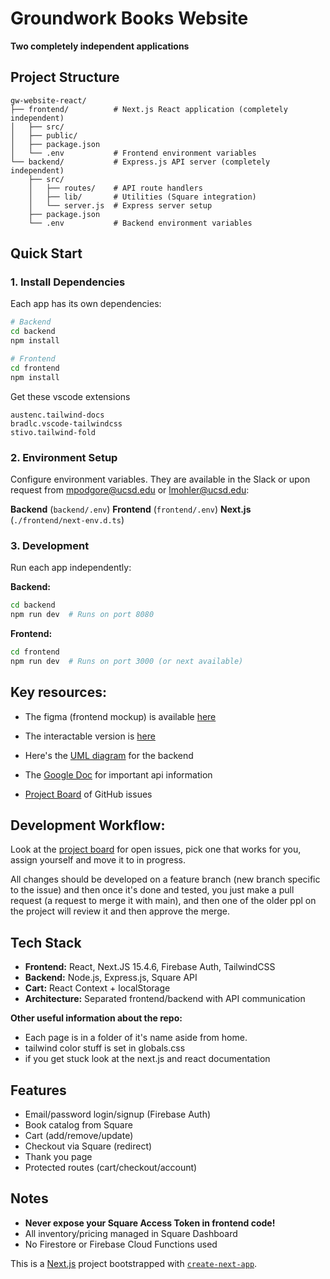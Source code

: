 # Groundwork Books Website

**Two completely independent applications**

## Project Structure

```
gw-website-react/
├── frontend/          # Next.js React application (completely independent)
│   ├── src/
│   ├── public/
│   ├── package.json
│   └── .env           # Frontend environment variables
└── backend/           # Express.js API server (completely independent)
    ├── src/
    │   ├── routes/    # API route handlers
    │   ├── lib/       # Utilities (Square integration)
    │   └── server.js  # Express server setup
    ├── package.json
    └── .env           # Backend environment variables
```

## Quick Start

### 1. Install Dependencies



Each app has its own dependencies:
```bash
# Backend
cd backend
npm install

# Frontend  
cd frontend
npm install
```
Get these vscode extensions

```
austenc.tailwind-docs
bradlc.vscode-tailwindcss
stivo.tailwind-fold
```
### 2. Environment Setup
Configure environment variables. They are available in the Slack or upon request from mpodgore@ucsd.edu or lmohler@ucsd.edu:

**Backend** (`backend/.env`)
**Frontend** (`frontend/.env`)
**Next.js** (`./frontend/next-env.d.ts`)

### 3. Development
Run each app independently:

**Backend:**
```bash
cd backend
npm run dev  # Runs on port 8080
```

**Frontend:**
```bash
cd frontend  
npm run dev  # Runs on port 3000 (or next available)
```

## Key resources:

- The figma (frontend mockup) is available [here](https://www.figma.com/design/Al34xSygT7JdXAEx5f4dCN/Groundworks-Website-Redesign---Adelina?node-id=1242-591&t=MRPcgBKGXxqGE7XO-1)
- The interactable version is [here](https://www.figma.com/proto/Al34xSygT7JdXAEx5f4dCN/Groundworks-Website-Redesign---Adelina?page-id=1242%3A591&node-id=1248-841&p=f&viewport=640%2C457%2C0.06&t=TLR5ffCjCBj7H6jy-1&scaling=scale-down&content-scaling=responsive&starting-point-node-id=1242%3A592)

- Here's the [UML diagram](https://lucid.app/lucidchart/289f0f0f-0f51-4941-9058-acae8b7a1fa6/edit?viewport_loc=-1419%2C-182%2C3728%2C1933%2C0_0&invitationId=inv_685847b7-897c-4279-9bb1-4733dbcaf95d) for the backend
- The [Google Doc](https://docs.google.com/document/d/1AeKpgdtLg-37bRi7_E3IqE8llGRSC2xY2aoAoLFohLA/edit?usp=sharing) for important api information
- [Project Board](https://github.com/orgs/Groundwork-Books/projects/2/views/1) of GitHub issues


## Development Workflow:
Look at the [project board](https://github.com/orgs/Groundwork-Books/projects/2/views/1) for open issues, pick one that works for you, assign yourself and move it to in progress.


All changes should be developed on a feature branch (new branch specific to the issue) and then once it's done and tested, you just make a pull request (a request to merge it with main), and then one of the older ppl on the project will review it and then approve the merge.


## Tech Stack
- **Frontend:** React, Next.JS 15.4.6, Firebase Auth, TailwindCSS
- **Backend:** Node.js, Express.js, Square API
- **Cart:** React Context + localStorage
- **Architecture:** Separated frontend/backend with API communication


**Other useful information about the repo:**

- Each page is in a folder of it's name aside from home.
- tailwind color stuff is set in globals.css
- if you get stuck look at the next.js and react documentation

## Features
- Email/password login/signup (Firebase Auth)
- Book catalog from Square
- Cart (add/remove/update)
- Checkout via Square (redirect)
- Thank you page
- Protected routes (cart/checkout/account)




## Notes
- **Never expose your Square Access Token in frontend code!**
- All inventory/pricing managed in Square Dashboard
- No Firestore or Firebase Cloud Functions used 

This is a [Next.js](https://nextjs.org) project bootstrapped with [`create-next-app`](https://nextjs.org/docs/app/api-reference/cli/create-next-app).



